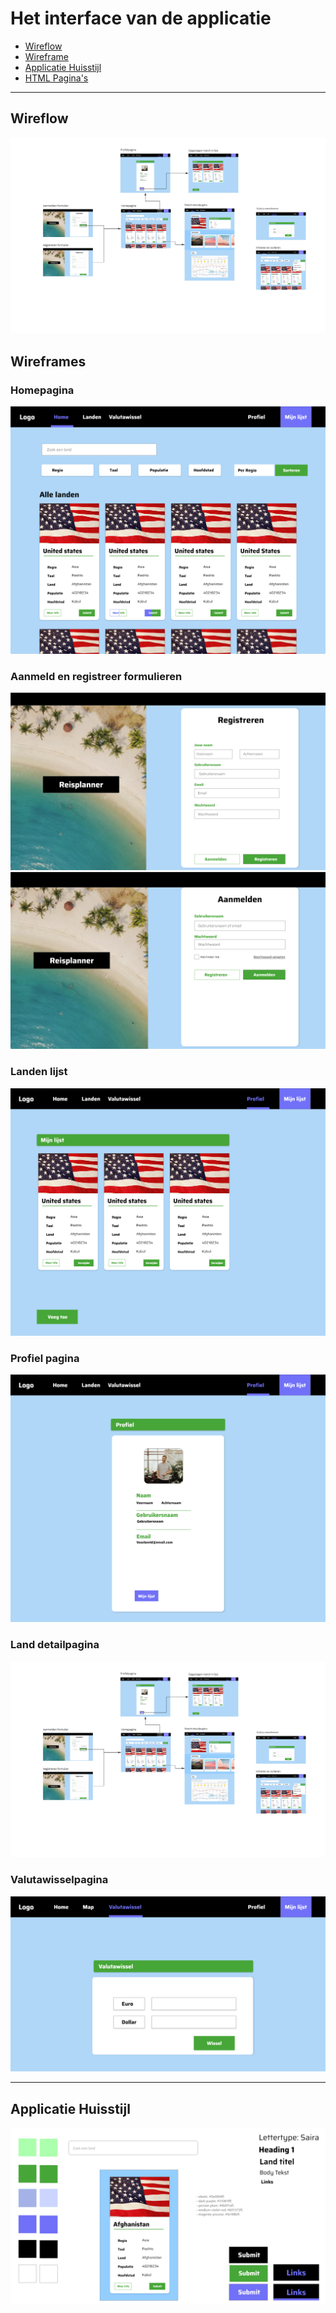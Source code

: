 # Het interface van de applicatie
- [Wireflow]()
- [Wireframe]()
- [Applicatie Huisstijl]()
- [HTML Pagina's]()

---
## Wireflow

![Wireflow](https://github.com/K3A101/team-4-tech/blob/main/assets/wireflow.jpg)



## Wireframes

### Homepagina
![Landen](https://github.com/K3A101/team-4-tech/blob/main/assets/Home.png)

### Aanmeld en registreer formulieren
![Registreren](https://github.com/K3A101/team-4-tech/blob/main/assets/Registreren.png)
![Aanmelden](https://github.com/K3A101/team-4-tech/blob/main/assets/Startpagina.png)

### Landen lijst
![Mijn Lijst](https://github.com/K3A101/team-4-tech/blob/main/assets/Mijn%20lijst.png)

### Profiel pagina
![Profiel](https://github.com/K3A101/team-4-tech/blob/main/assets/profiel.png)

### Land detailpagina
![Land-detail pagina](https://github.com/K3A101/team-4-tech/blob/main/assets/wireflow.jpg)

### Valutawisselpagina
![Valuta wissel](https://github.com/K3A101/team-4-tech/blob/main/assets/Valutawissel.png)


---

## Applicatie Huisstijl
![Huisstijl](https://github.com/K3A101/team-4-tech/blob/main/assets/Huisstijl.png)